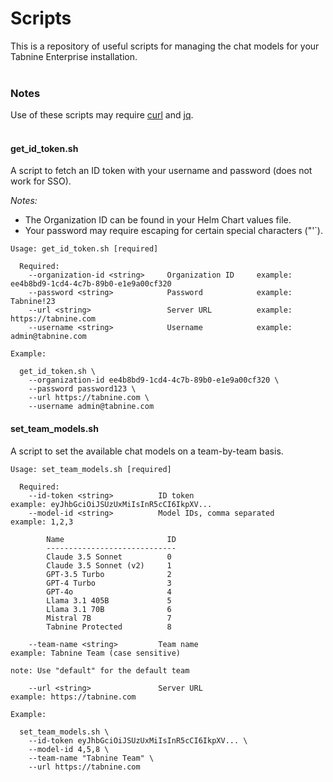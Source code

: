 # Scripts

This is a repository of useful scripts for managing the chat models for your Tabnine Enterprise installation.
<br><br>
### Notes
Use of these scripts may require [curl](https://curl.se/download.html) and [jq](https://jqlang.org/download/).
<br><br>
#### get\_id\_token.sh
A script to fetch an ID token with your username and password (does not work for SSO).

*Notes:*
- The Organization ID can be found in your Helm Chart values file.
- Your password may require escaping for certain special characters ("'`).

```
Usage: get_id_token.sh [required]

  Required:
    --organization-id <string>     Organization ID     example: ee4b8bd9-1cd4-4c7b-89b0-e1e9a00cf320
    --password <string>            Password            example: Tabnine!23
    --url <string>                 Server URL          example: https://tabnine.com
    --username <string>            Username            example: admin@tabnine.com
```

```
Example:

  get_id_token.sh \
    --organization-id ee4b8bd9-1cd4-4c7b-89b0-e1e9a00cf320 \
    --password password123 \
    --url https://tabnine.com \
    --username admin@tabnine.com
```

#### set\_team\_models.sh
A script to set the available chat models on a team-by-team basis.

```
Usage: set_team_models.sh [required]

  Required:
    --id-token <string>          ID token                        example: eyJhbGciOiJSUzUxMiIsInR5cCI6IkpXV...
    --model-id <string>          Model IDs, comma separated      example: 1,2,3

        Name                       ID
        -----------------------------
        Claude 3.5 Sonnet          0
        Claude 3.5 Sonnet (v2)     1
        GPT-3.5 Turbo              2
        GPT-4 Turbo                3
        GPT-4o                     4
        Llama 3.1 405B             5
        Llama 3.1 70B              6
        Mistral 7B                 7
        Tabnine Protected          8

    --team-name <string>         Team name                       example: Tabnine Team (case sensitive)
                                                                    note: Use "default" for the default team

    --url <string>               Server URL                      example: https://tabnine.com
```

```
Example:

  set_team_models.sh \
    --id-token eyJhbGciOiJSUzUxMiIsInR5cCI6IkpXV... \
    --model-id 4,5,8 \
    --team-name "Tabnine Team" \
    --url https://tabnine.com
```
